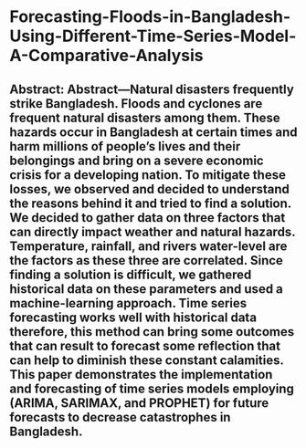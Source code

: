 ﻿# Forecasting-Floods-in-Bangladesh-Using-Different-Time-Series-Model-A-Comparative-Analysis
## Abstract: Abstract—Natural disasters frequently strike Bangladesh. Floods and cyclones are frequent natural disasters among them. These hazards occur in Bangladesh at certain times and harm millions of people’s lives and their belongings and bring on a severe economic crisis for a developing nation. To mitigate these losses, we observed and decided to understand the reasons behind it and tried to find a solution. We decided to gather data on three factors that can directly impact weather and natural hazards. Temperature, rainfall, and rivers water-level are the factors as these three are correlated. Since finding a solution is difficult, we gathered historical data on these parameters and used a machine-learning approach. Time series forecasting works well with historical data therefore, this method can bring some outcomes that can result to forecast some reflection that can help to diminish these constant calamities. This paper demonstrates the implementation and forecasting of time series models employing (ARIMA, SARIMAX, and PROPHET) for future forecasts to decrease catastrophes in Bangladesh.

